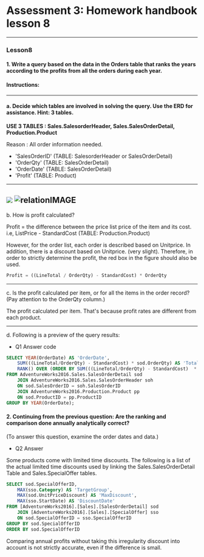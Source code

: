 # Assessment 3: Homework handbook lesson 8
***

###  Lesson8
#### 1. Write a query based on the data in the Orders table that ranks the years according to the profits from all the orders during each year.
#### Instructions:
---
#### a. Decide which tables are involved in solving the query. Use the ERD for assistance. Hint: 3 tables.
**USE 3 TABLES : Sales.SalesorderHeader, Sales.SalesOrderDetail, Production.Product**  

Reason : All order information needed.  
- 'SalesOrderID' (TABLE: SalesorderHeader or SalesOrderDetail)
- 'OrderQty' (TABLE: SalesOrderDetail)
- 'OrderDate' (TABLE: SalesOrderDetail)
- 'Profit' (TABLE: Product)  

---
![](2025-03-14-18-13-18.png)
![relationIMAGE](https://drive.google.com/file/d/1qjD-B1wu4bjvo7t23PuNdtjuAdGpzep4/view?usp=sharing "relationIMAGE")
---
  

b. How is profit calculated?  

Profit = the difference between the price list price of the item and its cost.  
i.e, ListPrice - StandardCost (TABLE: Production.Product)
  

However, for the order list, each order is described based on Unitprice.
In addition, there is a discount based on Unitprice. (very slight).
Therefore, in order to strictly determine the profit, the red box in the figure should also be used.  

```SQL
Profit = ((LineTotal / OrderQty) - StandardCost) * OrderQty
```

---

c. Is the profit calculated per item, or for all the items in the order record? (Pay attention to the OrderQty column.)  

The profit calculated per item. That's because profit rates are different from each product.


---
d. Following is a preview of the query results:  

* Q1 Answer code

```sql
SELECT YEAR(OrderDate) AS 'OrderDate',
    SUM(((LineTotal/OrderQty) - StandardCost) * sod.OrderQty) AS 'TotalProfit',
    RANK() OVER (ORDER BY SUM(((LineTotal/OrderQty) - StandardCost)  * sod.OrderQty) ASC) AS 'YearRank'
FROM AdventureWorks2016.Sales.SalesOrderDetail sod
    JOIN AdventureWorks2016.Sales.SalesOrderHeader soh
    ON sod.SalesOrderID = soh.SalesOrderID
    JOIN AdventureWorks2016.Production.Product pp
    ON sod.ProductID = pp.ProductID
GROUP BY YEAR(OrderDate);
```

#### 2. Continuing from the previous question: Are the ranking and comparison done annually analytically correct?
(To answer this question, examine the order dates and data.)
* Q2 Answer  

Some products come with limited time discounts. The following is a list of the actual limited time discounts used by linking the Sales.SalesOrderDetail Table and Sales.SpecialOffer tables.

```SQL
SELECT sod.SpecialOfferID,
    MAX(sso.Category) AS 'TargetGroup',
    MAX(sod.UnitPriceDiscount) AS 'MaxDiscount', 
    MAX(sso.StartDate) AS 'DiscountDate'
FROM [AdventureWorks2016].[Sales].[SalesOrderDetail] sod
    JOIN [AdventureWorks2016].[Sales].[SpecialOffer] sso
    ON sod.SpecialOfferID = sso.SpecialOfferID
GROUP BY sod.SpecialOfferID
ORDER BY sod.SpecialOfferID
```
  
Comparing annual profits without taking this irregularity discount into account is not strictly accurate, even if the difference is small.